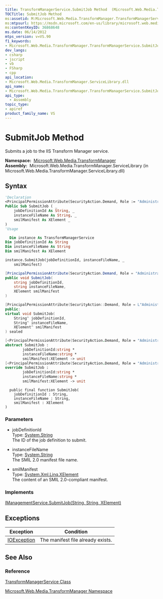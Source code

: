 ```yaml
---
title: TransformManagerService.SubmitJob Method  (Microsoft.Web.Media.TransformManager)
TOCTitle: SubmitJob Method
ms:assetid: M:Microsoft.Web.Media.TransformManager.TransformManagerService.SubmitJob(System.String,System.String,System.Xml.Linq.XElement)
ms:mtpsurl: https://msdn.microsoft.com/en-us/library/microsoft.web.media.transformmanager.transformmanagerservice.submitjob(v=VS.90)
ms:contentKeyID: 36868648
ms.date: 06/14/2012
mtps_version: v=VS.90
f1_keywords:
- Microsoft.Web.Media.TransformManager.TransformManagerService.SubmitJob
dev_langs:
- csharp
- jscript
- vb
- FSharp
- cpp
api_location:
- Microsoft.Web.Media.TransformManager.ServiceLibrary.dll
api_name:
- Microsoft.Web.Media.TransformManager.TransformManagerService.SubmitJob
api_type:
  - Assembly
topic_type:
- apiref
product_family_name: VS
---
```


# SubmitJob Method

Submits a job to the IIS Transform Manager service.

**Namespace:**  [Microsoft.Web.Media.TransformManager](microsoft-web-media-transformmanager-namespace.md)  
**Assembly:**  Microsoft.Web.Media.TransformManager.ServiceLibrary (in Microsoft.Web.Media.TransformManager.ServiceLibrary.dll)

## Syntax

```vb
'Declaration
<PrincipalPermissionAttribute(SecurityAction.Demand, Role := "Administrators")> _
Public Sub SubmitJob ( _
    jobDefinitionId As String, _
    instanceFileName As String, _
    smilManifest As XElement _
)
'Usage

  Dim instance As TransformManagerService
Dim jobDefinitionId As String
Dim instanceFileName As String
Dim smilManifest As XElement

instance.SubmitJob(jobDefinitionId, instanceFileName, _
    smilManifest)
```

```csharp
[PrincipalPermissionAttribute(SecurityAction.Demand, Role = "Administrators")]
public void SubmitJob(
    string jobDefinitionId,
    string instanceFileName,
    XElement smilManifest
)
```

```cpp
[PrincipalPermissionAttribute(SecurityAction::Demand, Role = L"Administrators")]
public:
virtual void SubmitJob(
    String^ jobDefinitionId, 
    String^ instanceFileName, 
    XElement^ smilManifest
) sealed
```

``` fsharp
[<PrincipalPermissionAttribute(SecurityAction.Demand, Role = "Administrators")>]
abstract SubmitJob : 
        jobDefinitionId:string * 
        instanceFileName:string * 
        smilManifest:XElement -> unit 
[<PrincipalPermissionAttribute(SecurityAction.Demand, Role = "Administrators")>]
override SubmitJob : 
        jobDefinitionId:string * 
        instanceFileName:string * 
        smilManifest:XElement -> unit 
```

```jscript
  public final function SubmitJob(
    jobDefinitionId : String, 
    instanceFileName : String, 
    smilManifest : XElement
)
```

### Parameters

  - jobDefinitionId  
    Type: [System.String](https://msdn.microsoft.com/library/s1wwdcbf)  
    The ID of the job definition to submit.  

<!-- end list -->

  - instanceFileName  
    Type: [System.String](https://msdn.microsoft.com/library/s1wwdcbf)  
    The SMIL 2.0 manifest file name.  

<!-- end list -->

  - smilManifest  
    Type: [System.Xml.Linq.XElement](https://msdn.microsoft.com/library/bb340098)  
    The content of an SMIL 2.0-compliant manifest.  

### Implements

[IManagementService.SubmitJob(String, String, XElement)](imanagementservice-submitjob-method-microsoft-web-media-transformmanager.md)  

## Exceptions

|Exception|Condition|
|--- |--- |
|[IOException](https://msdn.microsoft.com/library/hccy4eyd)|The manifest file already exists.|

## See Also

### Reference

[TransformManagerService Class](transformmanagerservice-class-microsoft-web-media-transformmanager.md)

[Microsoft.Web.Media.TransformManager Namespace](microsoft-web-media-transformmanager-namespace.md)

